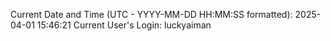 Current Date and Time (UTC - YYYY-MM-DD HH:MM:SS formatted): 2025-04-01 15:46:21
Current User's Login: luckyaiman
